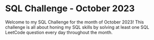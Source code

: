 # SQL Challenge - October 2023

Welcome to my SQL Challenge for the month of October 2023! This challenge is all about honing my SQL skills by solving at least one SQL LeetCode question every day throughout the month.
